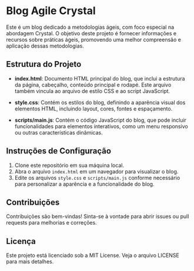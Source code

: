 # Blog Agile Crystal

Este é um blog dedicado a metodologias ágeis, com foco especial na abordagem Crystal. O objetivo deste projeto é fornecer informações e recursos sobre práticas ágeis, promovendo uma melhor compreensão e aplicação dessas metodologias.

## Estrutura do Projeto

- **index.html**: Documento HTML principal do blog, que inclui a estrutura da página, cabeçalho, conteúdo principal e rodapé. Este arquivo também vincula ao arquivo de estilo CSS e ao script JavaScript.
  
- **style.css**: Contém os estilos do blog, definindo a aparência visual dos elementos HTML, incluindo layout, cores, fontes e espaçamento.

- **scripts/main.js**: Contém o código JavaScript do blog, que pode incluir funcionalidades para elementos interativos, como um menu responsivo ou outras características dinâmicas.

## Instruções de Configuração

1. Clone este repositório em sua máquina local.
2. Abra o arquivo `index.html` em um navegador para visualizar o blog.
3. Edite os arquivos `style.css` e `scripts/main.js` conforme necessário para personalizar a aparência e a funcionalidade do blog.

## Contribuições

Contribuições são bem-vindas! Sinta-se à vontade para abrir issues ou pull requests para melhorias e correções.

## Licença

Este projeto está licenciado sob a MIT License. Veja o arquivo LICENSE para mais detalhes.